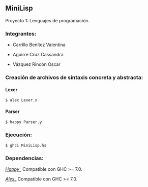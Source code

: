 ## MiniLisp

Proyecto 1: Lenguajes de programación.

### Integrantes:

- Carrillo Benítez Valentina

- Aguirre Cruz Cassandra

- Vázquez Rincón Oscar

### Creación de archivos de sintaxis concreta y abstracta:

#### Lexer

`$ alex Lexer.x`

#### Parser

`$ happy Parser.y`

### Ejecución:

`$ ghci MiniLisp.hs`

### Dependencias:

[_Happy__](<https://haskell-happy.readthedocs.io/en/latest/>) Compatible con GHC >= 7.0.

[_Alex__](<https://haskell-alex.readthedocs.io/en/latest/>) Compatible con GHC >= 7.0.